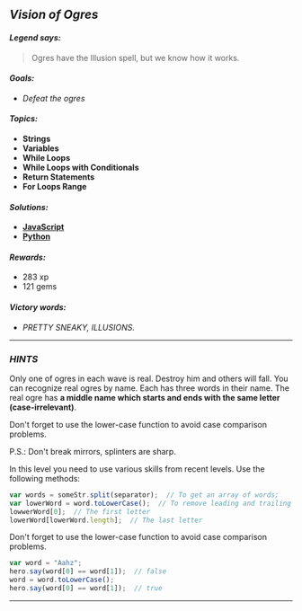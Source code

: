 ## _Vision of Ogres_

#### _Legend says:_
> Ogres have the Illusion spell, but we know how it works.

#### _Goals:_
+ _Defeat the ogres_

#### _Topics:_
+ **Strings**
+ **Variables**
+ **While Loops**
+ **While Loops with Conditionals**
+ **Return Statements**
+ **For Loops Range**

#### _Solutions:_
+ **[JavaScript](visionOfOgres.js)**
+ **[Python](vision_of_ogres.py)**

#### _Rewards:_
+ 283 xp
+ 121 gems

#### _Victory words:_
+ _PRETTY SNEAKY, ILLUSIONS._

___

### _HINTS_

Only one of ogres in each wave is real. Destroy him and others will fall. You can recognize real ogres by name. Each has three words in their name. The real ogre has **a middle name which starts and ends with the same letter (case-irrelevant)**.

Don't forget to use the lower-case function to avoid case comparison problems.

P.S.: Don't break mirrors, splinters are sharp.

In this level you need to use various skills from recent levels. Use the following methods:

```javascript
var words = someStr.split(separator);  // To get an array of words;
var lowerWord = word.toLowerCase();  // To remove leading and trailing whitespaces;
lowwerWord[0];  // The first letter
lowerWord[lowerWord.length];  // The last letter
```

Don't forget to use the lower-case function to avoid case comparison problems.

```javascript
var word = "Aahz";
hero.say(word[0] == word[1]);  // false
word = word.toLowerCase();
hero.say(word[0] == word[1]);  // true
```

___
